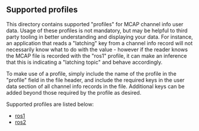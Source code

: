 ## Supported profiles

[ros1]: ./ros1.md
[ros2]: ./ros2.md

This directory contains supported "profiles" for MCAP channel info user data.
Usage of these profiles is not mandatory, but may be helpful to third party
tooling in better understanding and displaying your data. For instance, an
application that reads a "latching" key from a channel info record will not
necessarily know what to do with the value - however if the reader knows the
MCAP file is recorded with the "ros1" profile, it can make an inference that
this is indicating a "latching topic" and behave accordingly.

To make use of a profile, simply include the name of the profile in the
"profile" field in the file header, and include the required keys in the user
data section of all channel info records in the file. Additional keys can be
added beyond those required by the profile as desired.

Supported profiles are listed below:

- [ros1][ros1]
- [ros2][ros2]
